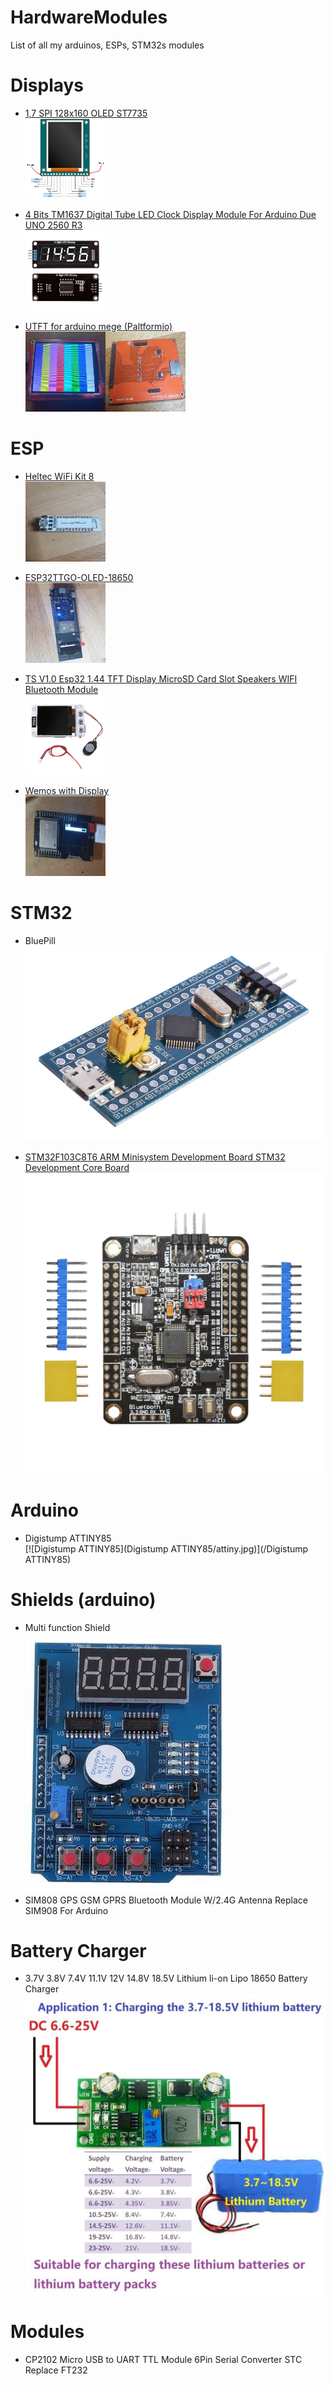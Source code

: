 # HardwareModules
List of all my arduinos, ESPs, STM32s modules

# Displays
* [1,7 SPI 128x160 OLED ST7735 <br/>
<img src="Displays/1,7_SPI_128x160_OLED_ST7735/1.8TFT-Display-V1.0-Pin-Out.png" alt="1,7 SPI 128x160 OLED ST7735" width="128" height="128">](/Displays/1,7_SPI_128x160_OLED_ST7735)

* <a href="/Displays/TM1637"> 4 Bits TM1637 Digital Tube LED Clock Display Module For Arduino Due UNO 2560 R3 <br/> <img alt="tm1637" src="Displays/TM1637/images/tm1637.jpg" width="128" height="128"></a>

* <a href="/Displays/UTFT"> UTFT for arduino mege (Paltformio) <br/><img alt="front" src="Displays/UTFT/images/front.jpg" width="128" height="128"><img alt="back" src="Displays/UTFT/images/back.jpg" width="128" height="128">
</a>



# ESP
* <a href="/HELTEC"> Heltec WiFi Kit 8 <br/> 
<img alt="Heltec WiFi Kit 8" src="HELTEC/heltec_front.jpg" width="128" height="128"></a>
* <a href="/ESP32TTGO-OLED-18650">ESP32TTGO-OLED-18650 <br/>
<img alt="ESP32TTGO-OLED-18650" src="ESP32TTGO-OLED-18650/TTGO_ESP32_LiOn.jpg" width="128" height="128"></a>


* <a href="/TTGO">TS V1.0 Esp32 1.44 TFT Display MicroSD Card Slot Speakers WIFI Bluetooth Module <br/><img alt="TS V1.0 Esp32 1.44 TFT Display MicroSD Card Slot Speakers WIFI Bluetooth Module" src="TTGO/s-l1600.jpg" width="128" height="128"></a>

* <a href="/TTGO">Wemos with Display<br/><img alt="Wemos with Display" src="Wemos-32-With-OLED/Wemos%2032%20(2).jpg" width="128" height="128"></a>

# STM32
* BluePill<br/> [![BluePill](STM32/BluePill/800px-STM32_Blue_Pill_perspective.jpg)](/BluePill)

* [STM32F103C8T6 ARM Minisystem Development Board STM32 Development Core Board<br/>
![STM32F103C8T6 ARM Minisystem Development Board STM32 Development Core Board](STM32/STM32F103C8T6_ARM_Development_Board/front.jpg)](/STM32/STM32F103C8T6_ARM_Development_Board)

# Arduino

* Digistump ATTINY85 <br/>[![Digistump ATTINY85](Digistump ATTINY85/attiny.jpg)](/Digistump ATTINY85)

# Shields (arduino)
* Multi function Shield <br/>[![Multi Function Shield](Multi_Function_Shield/shield.jpg)](/Multi_Function_Shield)
* SIM808 GPS GSM GPRS Bluetooth Module W/2.4G Antenna Replace SIM908 For Arduino

# Battery Charger
* 3.7V 3.8V 7.4V 11.1V 12V 14.8V 18.5V Lithium li-on Lipo 18650 Battery Charger<br/> ![DD28CRTA](/Battery_Charger/DD28CRTA/s-l1600.jpg)

# Modules
* CP2102 Micro USB to UART TTL Module 6Pin Serial Converter STC Replace FT232
